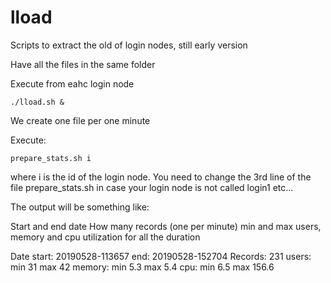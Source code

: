 # lload
Scripts to extract the old of login nodes, still early version

Have all the files in the same folder

Execute from eahc login node

```
./lload.sh &
```

We create one file per one minute

Execute:

``
prepare_stats.sh i
``

where i is the id of the login node. You need to change the 3rd line of the file prepare_stats.sh in case your login node is not called login1 etc...

The output will be something like:

Start and end date
How many records (one per minute)
min and max users, memory and cpu utilization  for all the duration

Date start: 20190528-113657 end: 20190528-152704
Records: 231
users: min 31 max 42
memory: min 5.3 max 5.4
cpu: min 6.5 max 156.6

